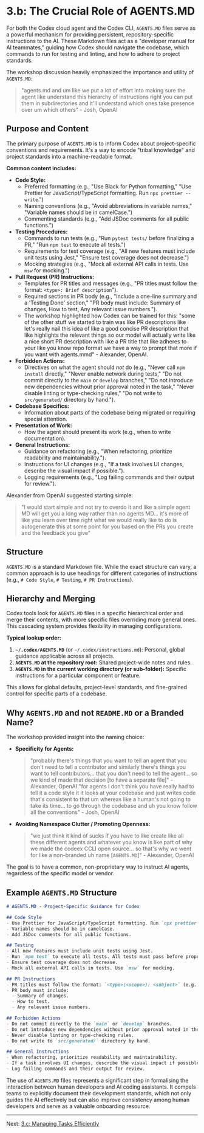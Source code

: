 # 3.b: The Crucial Role of AGENTS.MD

For both the Codex cloud agent and the Codex CLI, `AGENTS.MD` files serve as a powerful mechanism for providing persistent, repository-specific instructions to the AI. These Markdown files act as a "developer manual for AI teammates," guiding how Codex should navigate the codebase, which commands to run for testing and linting, and how to adhere to project standards.

The workshop discussion heavily emphasized the importance and utility of `AGENTS.MD`:
> "agents.md and um like we put a lot of effort into making sure the agent like understand this hierarchy of instructions right you can put them in subdirectories and it'll understand which ones take presence over um which others" - Josh, OpenAI

## Purpose and Content

The primary purpose of `AGENTS.MD` is to inform Codex about project-specific conventions and requirements. It's a way to encode "tribal knowledge" and project standards into a machine-readable format.

**Common content includes:**

*   **Code Style:**
    *   Preferred formatting (e.g., "Use Black for Python formatting," "Use Prettier for JavaScript/TypeScript formatting. Run `npx prettier --write`.")
    *   Naming conventions (e.g., "Avoid abbreviations in variable names," "Variable names should be in camelCase.")
    *   Commenting standards (e.g., "Add JSDoc comments for all public functions.")
*   **Testing Procedures:**
    *   Commands to run tests (e.g., "Run `pytest tests/` before finalizing a PR," "Run `npm test` to execute all tests.")
    *   Requirements for test coverage (e.g., "All new features must include unit tests using Jest," "Ensure test coverage does not decrease.")
    *   Mocking strategies (e.g., "Mock all external API calls in tests. Use `msw` for mocking.")
*   **Pull Request (PR) Instructions:**
    *   Templates for PR titles and messages (e.g., "PR titles must follow the format: `<type>: Brief description`").
    *   Required sections in PR body (e.g., "Include a one-line summary and a 'Testing Done' section," "PR body must include: Summary of changes, How to test, Any relevant issue numbers.").
    *   The workshop highlighted how Codex can be trained for this: "some of the other stuff we started to train was like PR descriptions like let's really nail this idea of like a good concise PR description that like highlights the relevant things so our model will actually write like a nice short PR description with like a PR title that like adheres to your like you know repo format we have a way to prompt that more if you want with agents.mmd" - Alexander, OpenAI.
*   **Forbidden Actions:**
    *   Directives on what the agent should *not* do (e.g., "Never call `npm install` directly," "Never enable network during tests," "Do not commit directly to the `main` or `develop` branches," "Do not introduce new dependencies without prior approval noted in the task," "Never disable linting or type-checking rules," "Do not write to `src/generated/` directory by hand.").
*   **Codebase Specifics:**
    *   Information about parts of the codebase being migrated or requiring special attention.
*   **Presentation of Work:**
    *   How the agent should present its work (e.g., when to write documentation).
*   **General Instructions:**
    *   Guidance on refactoring (e.g., "When refactoring, prioritize readability and maintainability.").
    *   Instructions for UI changes (e.g., "If a task involves UI changes, describe the visual impact if possible.").
    *   Logging requirements (e.g., "Log failing commands and their output for review.").

Alexander from OpenAI suggested starting simple:
> "I would start simple and not try to overdo it and like a simple agent MD will get you a long way rather than no agents MD... it's more of like you learn over time right what we would really like to do is autogenerate this at some point for you based on the PRs you create and the feedback you give"

## Structure

`AGENTS.MD` is a standard Markdown file. While the exact structure can vary, a common approach is to use headings for different categories of instructions (e.g., `# Code Style`, `# Testing`, `# PR Instructions`).

## Hierarchy and Merging

Codex tools look for `AGENTS.MD` files in a specific hierarchical order and merge their contents, with more specific files overriding more general ones. This cascading system provides flexibility in managing configurations.

**Typical lookup order:**

1.  **`~/.codex/AGENTS.MD`** (or `~/.codex/instructions.md`): Personal, global guidance applicable across all projects.
2.  **`AGENTS.MD` at the repository root:** Shared project-wide notes and rules.
3.  **`AGENTS.MD` in the current working directory (or sub-folder):** Specific instructions for a particular component or feature.

This allows for global defaults, project-level standards, and fine-grained control for specific parts of a codebase.

## Why `AGENTS.MD` and not `README.MD` or a Branded Name?

The workshop provided insight into the naming choice:

*   **Specificity for Agents:**
    > "probably there's things that you want to tell an agent that you don't need to tell a contributor and similarly there's things you want to tell contributors... that you don't need to tell the agent... so we kind of made that decision [to have a separate file]" - Alexander, OpenAI
    > "for agents I don't think you have really had to tell it a code style it it looks at your codebase and just writes code that's consistent to that um whereas like a human's not going to take its time... to go through the codebase and uh you know follow all the conventions" - Josh, OpenAI
*   **Avoiding Namespace Clutter / Promoting Openness:**
    > "we just think it kind of sucks if you have to like create like all these different agents and whatever you know is like part of why we made the codeex CCLI open source... so that's why we went for like a non-branded uh name [`AGENTS.MD`]" - Alexander, OpenAI

The goal is to have a common, non-proprietary way to instruct AI agents, regardless of the specific model or vendor.

## Example `AGENTS.MD` Structure

```markdown
# AGENTS.MD - Project-Specific Guidance for Codex

## Code Style
- Use Prettier for JavaScript/TypeScript formatting. Run `npx prettier --write .`
- Variable names should be in camelCase.
- Add JSDoc comments for all public functions.

## Testing
- All new features must include unit tests using Jest.
- Run `npm test` to execute all tests. All tests must pass before proposing a PR.
- Ensure test coverage does not decrease.
- Mock all external API calls in tests. Use `msw` for mocking.

## PR Instructions
- PR titles must follow the format: `<type>(<scope>): <subject>` (e.g., `feat(api): Add user authentication endpoint`).
- PR body must include:
  - Summary of changes.
  - How to test.
  - Any relevant issue numbers.

## Forbidden Actions
- Do not commit directly to the `main` or `develop` branches.
- Do not introduce new dependencies without prior approval noted in the task.
- Never disable linting or type-checking rules.
- Do not write to `src/generated/` directory by hand.

## General Instructions
- When refactoring, prioritize readability and maintainability.
- If a task involves UI changes, describe the visual impact if possible.
- Log failing commands and their output for review.
```

The use of `AGENTS.MD` files represents a significant step in formalising the interaction between human developers and AI coding assistants. It compels teams to explicitly document their development standards, which not only guides the AI effectively but can also improve consistency among human developers and serve as a valuable onboarding resource.

---

Next: [3.c: Managing Tasks Efficiently](./03_c_managing_tasks_efficiently.md)